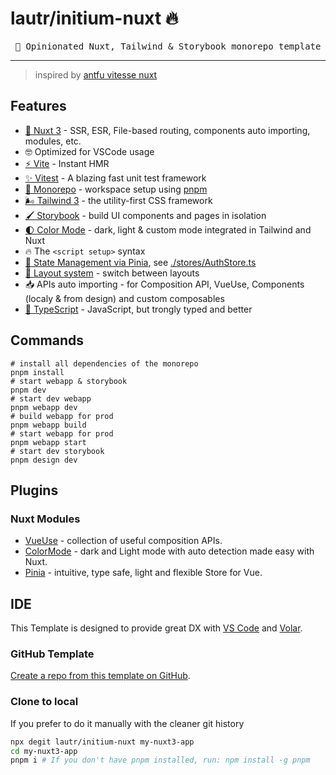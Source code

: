 #  lautr/initium-nuxt 🔥

<pre align="center">
🚀 Opinionated Nuxt, Tailwind & Storybook monorepo template
</pre>
<hr />

> inspired by [antfu vitesse nuxt](https://github.com/antfu/vitesse-nuxt3)

## Features
- [💚 Nuxt 3](https://v3.nuxtjs.org) - SSR, ESR, File-based routing, components auto importing, modules, etc.
- 🤓 Optimized for VSCode usage
- [⚡️ Vite](https://vitejs.dev/) - Instant HMR
- [✨ Vitest](https://vitest.dev/guide/) - A blazing fast unit test framework 
- [🚝 Monorepo](https://pnpm.io/workspaces) - workspace setup using [pnpm](https://pnpm.io/)
- [🌬️ Tailwind 3](https://tailwindcss.com/) - the utility-first CSS framework
- [🖌️ Storybook](https://storybook.js.org/) - build UI components and pages in isolation
- [🌓 Color Mode](https://github.com/nuxt-community/color-mode-module) - dark, light & custom mode integrated in Tailwind and Nuxt
- 🔥 The `<script setup>` syntax
- [🍍 State Management via Pinia](https://pinia.esm.dev), see [./stores/AuthStore.ts](./stores/AuthStore.ts)
- [📑 Layout system](./layouts) - switch between layouts
- 📥 APIs auto importing - for Composition API, VueUse, Components (localy & from design) and custom composables
- [🦾 TypeScript](https://www.typescriptlang.org/) - JavaScript, but trongly typed and better

## Commands
```
# install all dependencies of the monorepo
pnpm install
# start webapp & storybook
pnpm dev
# start dev webapp
pnpm webapp dev
# build webapp for prod
pnpm webapp build
# start webapp for prod
pnpm webapp start
# start dev storybook
pnpm design dev
```

## Plugins

### Nuxt Modules

- [VueUse](https://github.com/vueuse/vueuse) - collection of useful composition APIs.
- [ColorMode](https://github.com/nuxt-community/color-mode-module) - dark and Light mode with auto detection made easy with Nuxt.
- [Pinia](https://pinia.esm.dev/) - intuitive, type safe, light and flexible Store for Vue.

## IDE

This Template is designed to provide great DX with [VS Code](https://code.visualstudio.com/) and [Volar](https://github.com/johnsoncodehk/volar).

### GitHub Template

[Create a repo from this template on GitHub](https://github.com/lautr/initium-nuxt/generate).

### Clone to local

If you prefer to do it manually with the cleaner git history

```bash
npx degit lautr/initium-nuxt my-nuxt3-app
cd my-nuxt3-app
pnpm i # If you don't have pnpm installed, run: npm install -g pnpm
```
